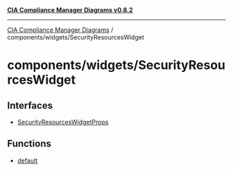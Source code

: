 [**CIA Compliance Manager Diagrams v0.8.2**](../../../README.md)

***

[CIA Compliance Manager Diagrams](../../../modules.md) / components/widgets/SecurityResourcesWidget

# components/widgets/SecurityResourcesWidget

## Interfaces

- [SecurityResourcesWidgetProps](interfaces/SecurityResourcesWidgetProps.md)

## Functions

- [default](functions/default.md)
